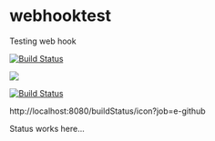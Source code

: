 webhooktest
===========

Testing web hook

[![Build Status](http://localhost:8080/buildStatus/icon?job=e-github)](http://localhost:8080/job/e-github/)

<a href='http://localhost:8080/job/e-github/'><img src='http://localhost:8080/buildStatus/icon?job=e-github'></a>

[![Build Status](http://172.16.1.31:8080/buildStatus/icon?job=e-github)](http://172.16.1.31:8080/buildStatus/icon?job=e-github)

http://localhost:8080/buildStatus/icon?job=e-github


Status works here...
